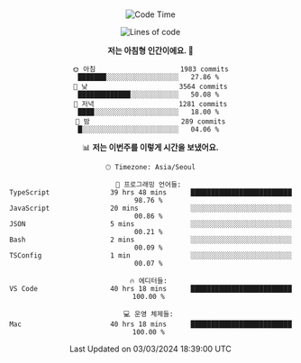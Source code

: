 <div align="center">

<br />

 <!--START_SECTION:waka-->
![Code Time](http://img.shields.io/badge/Code%20Time-2%2C180%20hrs%2058%20mins-blue)

![Lines of code](https://img.shields.io/badge/%EC%A0%80%EB%8A%94%20%EC%97%AC%ED%83%9C%EA%B9%8C%EC%A7%80%20-4.0%20million%20%EC%A4%84%EC%9D%98%20%EC%BD%94%EB%93%9C%EB%A5%BC%20%EC%9E%91%EC%84%B1%ED%96%88%EC%96%B4%EC%9A%94.-blue)

**저는 아침형 인간이에요. 🐤** 

```text
🌞 아침                     1983 commits        ███████░░░░░░░░░░░░░░░░░░   27.86 % 
🌆 낮　                     3564 commits        █████████████░░░░░░░░░░░░   50.08 % 
🌃 저녁                     1281 commits        ████░░░░░░░░░░░░░░░░░░░░░   18.00 % 
🌙 밤　                     289 commits         █░░░░░░░░░░░░░░░░░░░░░░░░   04.06 % 
```


📊 **저는 이번주를 이렇게 시간을 보냈어요.** 

```text
🕑︎ Timezone: Asia/Seoul

💬 프로그래밍 언어들: 
TypeScript               39 hrs 48 mins      █████████████████████████   98.76 % 
JavaScript               20 mins             ░░░░░░░░░░░░░░░░░░░░░░░░░   00.86 % 
JSON                     5 mins              ░░░░░░░░░░░░░░░░░░░░░░░░░   00.21 % 
Bash                     2 mins              ░░░░░░░░░░░░░░░░░░░░░░░░░   00.09 % 
TSConfig                 1 min               ░░░░░░░░░░░░░░░░░░░░░░░░░   00.07 % 

🔥 에디터들: 
VS Code                  40 hrs 18 mins      █████████████████████████   100.00 % 

💻 운영 체제들: 
Mac                      40 hrs 18 mins      █████████████████████████   100.00 % 
```


 Last Updated on 03/03/2024 18:39:00 UTC
<!--END_SECTION:waka-->

</div>
